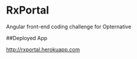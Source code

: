 RxPortal
========

Angular front-end coding challenge for Opternative

##Deployed App

http://rxportal.herokuapp.com
